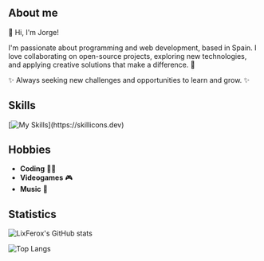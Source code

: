## About me

👋 Hi, I'm Jorge!

I'm passionate about programming and web development, based in Spain. I love collaborating on open-source projects, exploring new technologies, and applying creative solutions that make a difference. 🚀

✨ Always seeking new challenges and opportunities to learn and grow. ✨

## Skills

[![My Skills]([https://skillicons.dev/icons?i=js,ts,html,css,astro,svelte,tailwind,docker,linux,git,github,githubactions,ps,ae&perline=10](https://skillicons.dev/icons?i=js,ts,html,css,astro,svelte,tailwind,java,kotlin,mysql,sqlite,nginx,docker,linux,git,github,githubactions,ps,ae&perline=10))](https://skillicons.dev)

## Hobbies

- **Coding** 🧑‍💻
- **Videogames** 🎮
- **Music** 🎵

## Statistics

![LixFerox's GitHub stats](https://github-readme-stats.vercel.app/api?username=LixFerox&show_icons=true&theme=radical)

![Top Langs](https://github-readme-stats.vercel.app/api/top-langs/?username=LixFerox&layout=donut&theme=radical&exclude_repo=eclipse-workspace-dam)
